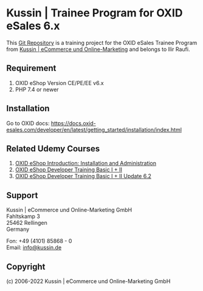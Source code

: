 # Kussin | Trainee Program for OXID eSales 6.x

This [Git Repository](https://github.com/IlirRa/oxid) is a training project for the OXID eSales Trainee Program from 
[Kussin | eCommerce und Online-Marketing](https://www.kussin.de/) and belongs to Ilir Raufi.

## Requirement

1. OXID eShop Version CE/PE/EE v6.x
2. PHP 7.4 or newer

## Installation

Go to OXID docs: https://docs.oxid-esales.com/developer/en/latest/getting_started/installation/index.html

## Related Udemy Courses

1. [OXID eShop Introduction: Installation and Administration](https://www.udemy.com/course/academy-oxid-eshop-introduction-installation-administration/)
2. [OXID eShop Developer Training Basic I + II](https://www.udemy.com/course/academy-oxid-eshop-developer-training-basic/)
3. [OXID eShop Developer Training Basic I + II Update 6.2](https://www.udemy.com/course/oxid-eshop-developer-training-basic-update-6-2/)

## Support

Kussin | eCommerce und Online-Marketing GmbH<br>
Fahltskamp 3<br>
25462 Rellingen<br>
Germany

Fon: +49 (4101) 85868 - 0<br>
Email: info@kussin.de

## Copyright

(c) 2006-2022 Kussin | eCommerce und Online-Marketing GmbH